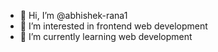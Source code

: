 - 👋 Hi, I’m @abhishek-rana1
- 👀 I’m interested in frontend web development
- 🌱 I’m currently learning web development


<!---
abhishek-rana1/abhishek-rana1 is a ✨ special ✨ repository because its `README.md` (this file) appears on your GitHub profile.
You can click the Preview link to take a look at your changes.
--->
